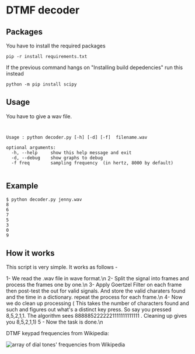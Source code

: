 # DTMF decoder


## Packages

You have to install the required packages

```
pip -r install requirements.txt
```

If the previous command hangs on "Installing build depedencies" run this instead

```
python -m pip install scipy
```

## Usage

You have to give a wav file.

```


Usage : python decoder.py [-h] [-d] [-f]  filename.wav

optional arguments:
  -h, --help     show this help message and exit
  -d, --debug    show graphs to debug
  -f freq        sampling frequency  (in hertz, 8000 by default)
  
```

## Example


```
$ python decoder.py jenny.wav
8
6
7
5
3
0
9
```


## How it works


This script is very simple. It works as follows -

1- We read the .wav file in wave format.\n
2- Split the signal into frames and process the frames one by one.\n
3- Apply Goertzel Filter on each frame then post-test the out for valid signals. And store the valid charaters found and the time
   in a dictionary. repeat the process for each frame.\n
4- Now we do clean up processing ( This takes the number of characters found and such and figures out what's a distinct key press.
   So say you pressed 8,5,2,1,1. The algorithm sees 8888852222221111111111111 . Cleaning up gives you 8,5,2,1,1)
5 - Now the task is done.\n



DTMF keypad frequencies from Wikipedia:

![array of dial tones' frequencies from Wikipedia](https://en.wikipedia.org/wiki/Dual-tone_multi-frequency_signaling)

